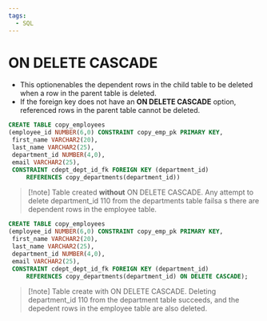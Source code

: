 ```yaml
---
tags:
  - SQL
---
```


# ON DELETE CASCADE
- This optionenables the dependent rows in the child table to be deleted when a row in the parent table is deleted.
- If the foreign key does not have an **ON DELETE CASCADE** option, referenced rows in the parent table cannot be deleted.

```SQL
CREATE TABLE copy_employees
(employee_id NUMBER(6,0) CONSTRAINT copy_emp_pk PRIMARY KEY,
 first_name VARCHAR2(20),
 last_name VARCHAR2(25),
 department_id NUMBER(4,0),
 email VARCHAR2(25),
 CONSTRAINT cdept_dept_id_fk FOREIGN KEY (department_id)
	 REFERENCES copy_departments(department_id))
```
>[!note] Table created **without** ON DELETE CASCADE. Any attempt to delete department_id 110 from the departments table failsa s there are dependent rows in the employee table.

```SQL
CREATE TABLE copy_employees
(employee_id NUMBER(6,0) CONSTRAINT copy_emp_pk PRIMARY KEY,
 first_name VARCHAR2(20),
 last_name VARCHAR2(25),
 department_id NUMBER(4,0),
 email VARCHAR2(25),
 CONSTRAINT cdept_dept_id_fk FOREIGN KEY (department_id)
	 REFERENCES copy_departments(department_id) ON DELETE CASCADE);
```
>[!note] Table create with ON DELETE CASCADE. Deleting department_id 110 from the department table succeeds, and the depedent rows in the employee table are also deleted.





